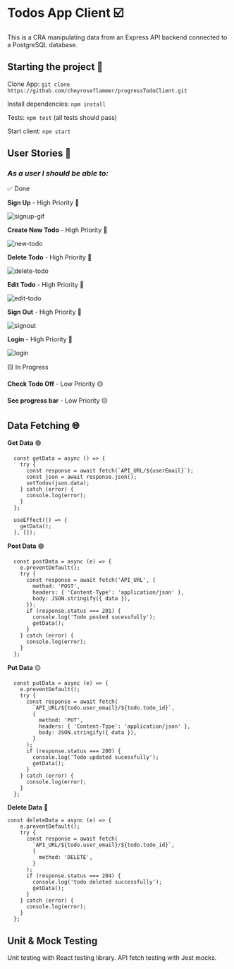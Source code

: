 # Todos App Client ☑️

This is a CRA manipulating data from an Express API backend connected to a PostgreSQL database.

## Starting the project 🚀

Clone App: `git clone https://github.com/cheyroseflammer/progressTodoClient.git`

Install dependencies: `npm install`

Tests: `npm test` (all tests should pass)

Start client: `npm start`

## User Stories 👤

### _As a user I should be able to:_

✅ Done

**Sign Up** - High Priority 🔴

![signup-gif](assets/signup.gif)

**Create New Todo** - High Priority 🔴

![new-todo](assets/newTodo.gif)

**Delete Todo** - High Priority 🔴

![delete-todo](assets/delete.gif)

**Edit Todo** - High Priority 🔴

![edit-todo](assets/edit.gif)

**Sign Out** - High Priority 🔴

![signout](assets/signout.gif)

**Login** - High Priority 🔴

![login](assets/login.gif)

🟨 In Progress

**Check Todo Off** - Low Priority 🟡

**See progress bar** - Low Priority 🟡

## Data Fetching 🌐

**Get Data** 🟢

```
  const getData = async () => {
    try {
      const response = await fetch(`API_URL/${userEmail}`);
      const json = await response.json();
      setTodos(json.data);
    } catch (error) {
      console.log(error);
    }
  };

  useEffect(() => {
    getData();
  }, []);
```

**Post Data** 🟢

```
  const postData = async (e) => {
    e.preventDefault();
    try {
      const response = await fetch('API_URL', {
        method: 'POST',
        headers: { 'Content-Type': 'application/json' },
        body: JSON.stringify({ data }),
      });
      if (response.status === 201) {
        console.log('Todo posted sucessfully');
        getData();
      }
    } catch (error) {
      console.log(error);
    }
  };

```

**Put Data** 🟡

```
  const putData = async (e) => {
    e.preventDefault();
    try {
      const response = await fetch(
        `API_URL/${todo.user_email}/${todo.todo_id}`,
        {
          method: 'PUT',
          headers: { 'Content-Type': 'application/json' },
          body: JSON.stringify({ data }),
        }
      );
      if (response.status === 200) {
        console.log('Todo updated sucessfully');
        getData();
      }
    } catch (error) {
      console.log(error);
    }
  };

```

**Delete Data** 🔴

```
const deleteData = async (e) => {
    e.preventDefault();
    try {
      const response = await fetch(
        `API_URL/${todo.user_email}/${todo.todo_id}`,
        {
          method: 'DELETE',
        }
      );
      if (response.status === 204) {
        console.log('todo deleted successfully');
        getData();
      }
    } catch (error) {
      console.log(error);
    }
  };
```

## Unit & Mock Testing

Unit testing with React testing library. API fetch testing with Jest mocks.

<!-- ![test-screenshot](images/testSS1.png) -->
